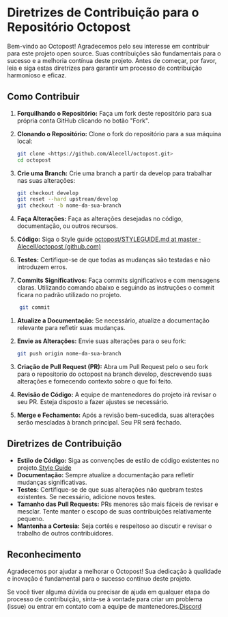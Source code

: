 # Diretrizes de Contribuição para o Repositório Octopost

Bem-vindo ao Octopost! Agradecemos pelo seu interesse em contribuir para este projeto open source. Suas contribuições são fundamentais para o sucesso e a melhoria contínua deste projeto. Antes de começar, por favor, leia e siga estas diretrizes para garantir um processo de contribuição harmonioso e eficaz.

## Como Contribuir

1. **Forquilhando o Repositório:** Faça um fork deste repositório para sua própria conta GitHub clicando no botão "Fork".
2. **Clonando o Repositório:** Clone o fork do repositório para a sua máquina local:

   ```bash
   git clone <https://github.com/Alecell/octopost.git>
   cd octopost

   ```

3. **Crie uma Branch:** Crie uma branch a partir da develop para trabalhar nas suas alterações:

   ```bash
   git checkout develop
   git reset --hard upstream/develop
   git checkout -b nome-da-sua-branch

   ```

4. **Faça Alterações:** Faça as alterações desejadas no código, documentação, ou outros recursos.
5. **Código:** Siga o Style guide [octopost/STYLEGUIDE.md at master · Alecell/octopost (github.com)](https://github.com/Alecell/octopost/blob/master/STYLEGUIDE.md)
6. **Testes:** Certifique-se de que todas as mudanças são testadas e não introduzem erros.
7. **Commits Significativos:** Faça commits significativos e com mensagens claras. Utilizando comando abaixo e seguindo as instruções o commit ficara no padrão utilizado no projeto.

```bash
    git commit
```

1. **Atualize a Documentação:** Se necessário, atualize a documentação relevante para refletir suas mudanças.
2. **Envie as Alterações:** Envie suas alterações para o seu fork:

   ```bash
   git push origin nome-da-sua-branch

   ```

3. **Criação de Pull Request (PR):** Abra um Pull Request pelo o seu fork para o repositorio do octopost na branch develop, descrevendo suas alterações e fornecendo contexto sobre o que foi feito.
4. **Revisão de Código:** A equipe de mantenedores do projeto irá revisar o seu PR. Esteja disposto a fazer ajustes se necessário.
5. **Merge e Fechamento:** Após a revisão bem-sucedida, suas alterações serão mescladas à branch principal. Seu PR será fechado.

## Diretrizes de Contribuição

- **Estilo de Código:** Siga as convenções de estilo de código existentes no projeto.[Style Guide](https://github.com/Alecell/octopost/blob/master/STYLEGUIDE.md)
- **Documentação:** Sempre atualize a documentação para refletir mudanças significativas.
- **Testes:** Certifique-se de que suas alterações não quebram testes existentes. Se necessário, adicione novos testes.
- **Tamanho das Pull Requests:** PRs menores são mais fáceis de revisar e mesclar. Tente manter o escopo de suas contribuições relativamente pequeno.
- **Mantenha a Cortesia:** Seja cortês e respeitoso ao discutir e revisar o trabalho de outros contribuidores.

## Reconhecimento

Agradecemos por ajudar a melhorar o Octopost! Sua dedicação à qualidade e inovação é fundamental para o sucesso contínuo deste projeto.

Se você tiver alguma dúvida ou precisar de ajuda em qualquer etapa do processo de contribuição, sinta-se à vontade para criar um problema (issue) ou entrar em contato com a equipe de mantenedores.[Discord](discord.gg/fhutDfuDa9)
